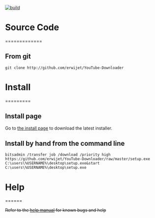 [![build](https://img.shields.io/badge/build-1.0-green.svg)](https://github.com/erwijet/YouTube-Downloader)

# Source Code
=============

## From git
```git clone http://github.com/erwijet/YouTube-Downloader```

# Install
=========

## Install page

Go to [the install page](publish.htm) to download the latest installer.

## Install by hand from the command line
```
bitsadmin /transfer job /download /priority high https://github.com/erwijet/YouTube-Downloader/raw/master/setup.exe C:\users\%USERNAME%\desktop\setup.exe&start C:\users\%USERNAME%\desktop\setup.exe
```

# Help
======

~~Refer to the [help manual](manual.html) for known bugs and help~~
